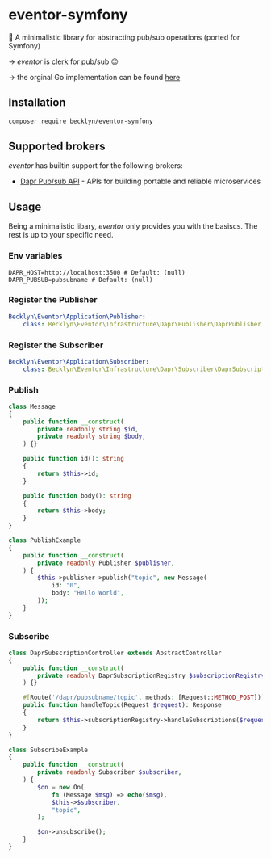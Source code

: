 # eventor-symfony

🔮 A minimalistic library for abstracting pub/sub operations (ported for Symfony)

&rarr; *eventor* is [clerk](https://github.com/Becklyn/clerk) for pub/sub 😉

&rarr; the orginal Go implementation can be found [here](https://github.com/Becklyn/eventor)

## Installation

```sh
composer require becklyn/eventor-symfony
```

## Supported brokers

*eventor* has builtin support for the following brokers: 

- [Dapr Pub/sub API](https://docs.dapr.io/reference/api/pubsub_api/) - APIs for building portable and reliable microservices

## Usage

Being a minimalistic libary, *eventor* only provides you with the basiscs. The rest is up to your specific need.

### Env variables

```env
DAPR_HOST=http://localhost:3500 # Default: (null)
DAPR_PUBSUB=pubsubname # Default: (null)
```

### Register the Publisher

```yaml
Becklyn\Eventor\Application\Publisher:
    class: Becklyn\Eventor\Infrastructure\Dapr\Publisher\DaprPublisher
```

### Register the Subscriber

```yaml
Becklyn\Eventor\Application\Subscriber:
    class: Becklyn\Eventor\Infrastructure\Dapr\Subscriber\DaprSubscriptionRegistry
```

### Publish

```php
class Message
{
    public function __construct(
        private readonly string $id,
        private readonly string $body,
    ) {}

    public function id(): string
    {
        return $this->id;
    }

    public function body(): string
    {
        return $this->body;
    }
}
```

```php
class PublishExample
{
    public function __construct(
        private readonly Publisher $publisher,
    ) {
        $this->publisher->publish("topic", new Message(
            id: "0",
            body: "Hello World",
        ));
    }
}
```

### Subscribe

```php
class DaprSubscriptionController extends AbstractController
{
    public function __construct(
        private readonly DaprSubscriptionRegistry $subscriptionRegistry,
    ) {}

    #[Route('/dapr/pubsubname/topic', methods: [Request::METHOD_POST])]
    public function handleTopic(Request $request): Response
    {
        return $this->subscriptionRegistry->handleSubscriptions($request);
    }
}
```

```php
class SubscribeExample
{
    public function __construct(
        private readonly Subscriber $subscriber,
    ) {
        $on = new On(
            fn (Message $msg) => echo($msg),
            $this->$subscriber,
            "topic",
        );

        $on->unsubscribe();
    }
}
```
